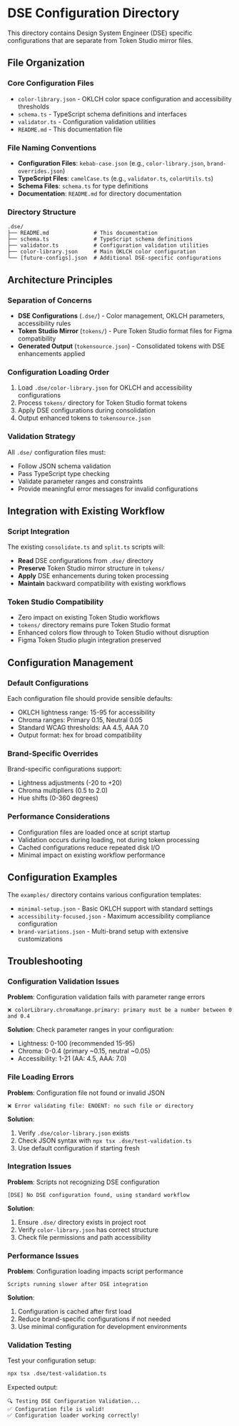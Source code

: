 # DSE Configuration Directory

This directory contains Design System Engineer (DSE) specific configurations that are separate from Token Studio mirror files.

## File Organization

### Core Configuration Files

- `color-library.json` - OKLCH color space configuration and accessibility thresholds
- `schema.ts` - TypeScript schema definitions and interfaces
- `validator.ts` - Configuration validation utilities
- `README.md` - This documentation file

### File Naming Conventions

- **Configuration Files**: `kebab-case.json` (e.g., `color-library.json`, `brand-overrides.json`)
- **TypeScript Files**: `camelCase.ts` (e.g., `validator.ts`, `colorUtils.ts`)
- **Schema Files**: `schema.ts` for type definitions
- **Documentation**: `README.md` for directory documentation

### Directory Structure

```
.dse/
├── README.md              # This documentation
├── schema.ts              # TypeScript schema definitions
├── validator.ts           # Configuration validation utilities
├── color-library.json     # Main OKLCH color configuration
└── [future-configs].json  # Additional DSE-specific configurations
```

## Architecture Principles

### Separation of Concerns

- **DSE Configurations** (`.dse/`) - Color management, OKLCH parameters, accessibility rules
- **Token Studio Mirror** (`tokens/`) - Pure Token Studio format files for Figma compatibility
- **Generated Output** (`tokensource.json`) - Consolidated tokens with DSE enhancements applied

### Configuration Loading Order

1. Load `.dse/color-library.json` for OKLCH and accessibility configurations
2. Process `tokens/` directory for Token Studio format tokens
3. Apply DSE configurations during consolidation
4. Output enhanced tokens to `tokensource.json`

### Validation Strategy

All `.dse/` configuration files must:
- Follow JSON schema validation
- Pass TypeScript type checking
- Validate parameter ranges and constraints
- Provide meaningful error messages for invalid configurations

## Integration with Existing Workflow

### Script Integration

The existing `consolidate.ts` and `split.ts` scripts will:
- **Read** DSE configurations from `.dse/` directory
- **Preserve** Token Studio mirror structure in `tokens/`
- **Apply** DSE enhancements during token processing
- **Maintain** backward compatibility with existing workflows

### Token Studio Compatibility

- Zero impact on existing Token Studio workflows
- `tokens/` directory remains pure Token Studio format
- Enhanced colors flow through to Token Studio without disruption
- Figma Token Studio plugin integration preserved

## Configuration Management

### Default Configurations

Each configuration file should provide sensible defaults:
- OKLCH lightness range: 15-95 for accessibility
- Chroma ranges: Primary 0.15, Neutral 0.05
- Standard WCAG thresholds: AA 4.5, AAA 7.0
- Output format: hex for broad compatibility

### Brand-Specific Overrides

Brand-specific configurations support:
- Lightness adjustments (-20 to +20)
- Chroma multipliers (0.5 to 2.0)
- Hue shifts (0-360 degrees)

### Performance Considerations

- Configuration files are loaded once at script startup
- Validation occurs during loading, not during token processing
- Cached configurations reduce repeated disk I/O
- Minimal impact on existing workflow performance

## Configuration Examples

The `examples/` directory contains various configuration templates:

- `minimal-setup.json` - Basic OKLCH support with standard settings
- `accessibility-focused.json` - Maximum accessibility compliance configuration
- `brand-variations.json` - Multi-brand setup with extensive customizations

## Troubleshooting

### Configuration Validation Issues

**Problem**: Configuration validation fails with parameter range errors
```
❌ colorLibrary.chromaRange.primary: primary must be a number between 0 and 0.4
```

**Solution**: Check parameter ranges in your configuration:
- Lightness: 0-100 (recommended 15-95)
- Chroma: 0-0.4 (primary ~0.15, neutral ~0.05)
- Accessibility: 1-21 (AA: 4.5, AAA: 7.0)

### File Loading Errors

**Problem**: Configuration file not found or invalid JSON
```
❌ Error validating file: ENOENT: no such file or directory
```

**Solution**: 
1. Verify `.dse/color-library.json` exists
2. Check JSON syntax with `npx tsx .dse/test-validation.ts`
3. Use default configuration if starting fresh

### Integration Issues

**Problem**: Scripts not recognizing DSE configuration
```
[DSE] No DSE configuration found, using standard workflow
```

**Solution**:
1. Ensure `.dse/` directory exists in project root
2. Verify `color-library.json` has correct structure
3. Check file permissions and path accessibility

### Performance Issues

**Problem**: Configuration loading impacts script performance
```
Scripts running slower after DSE integration
```

**Solution**:
1. Configuration is cached after first load
2. Reduce brand-specific configurations if not needed
3. Use minimal configuration for development environments

### Validation Testing

Test your configuration setup:
```bash
npx tsx .dse/test-validation.ts
```

Expected output:
```
🔍 Testing DSE Configuration Validation...
✅ Configuration file is valid!
✅ Configuration loader working correctly!
```